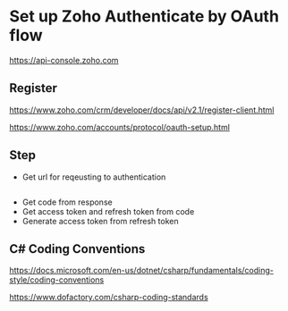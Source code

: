 # Set up Zoho Authenticate by OAuth flow

https://api-console.zoho.com

## Register

https://www.zoho.com/crm/developer/docs/api/v2.1/register-client.html

https://www.zoho.com/accounts/protocol/oauth-setup.html


## Step

- Get url for reqeusting to authentication 

```js

```

- Get code from response
- Get access token and refresh token from code
- Generate access token from refresh token


## C# Coding Conventions

https://docs.microsoft.com/en-us/dotnet/csharp/fundamentals/coding-style/coding-conventions

https://www.dofactory.com/csharp-coding-standards